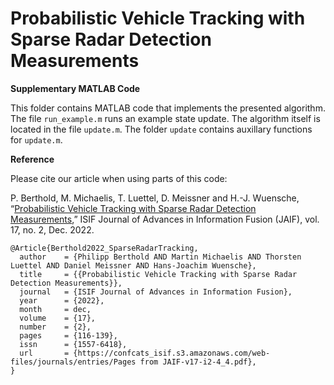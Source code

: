 # Probabilistic Vehicle Tracking with Sparse Radar Detection Measurements
**Supplementary MATLAB Code**

This folder contains MATLAB code that implements the presented algorithm.
The file `run_example.m` runs an example state update. The algorithm itself is located in the file `update.m`. The folder `update` contains auxillary functions for `update.m`.

**Reference**

Please cite our article when using parts of this code:

P. Berthold, M. Michaelis, T. Luettel, D. Meissner and H.-J. Wuensche, “[Probabilistic Vehicle Tracking with Sparse Radar Detection Measurements](https://confcats_isif.s3.amazonaws.com/web-files/journals/entries/Pages%20from%20JAIF-v17-i2-4_4.pdf),” ISIF Journal of Advances in Information Fusion (JAIF), vol. 17, no. 2, Dec. 2022.

```
@Article{Berthold2022_SparseRadarTracking,
  author    = {Philipp Berthold AND Martin Michaelis AND Thorsten Luettel AND Daniel Meissner AND Hans-Joachim Wuensche},
  title     = {{Probabilistic Vehicle Tracking with Sparse Radar Detection Measurements}},
  journal   = {ISIF Journal of Advances in Information Fusion},
  year      = {2022},
  month     = dec,
  volume    = {17},
  number    = {2},
  pages     = {116-139},
  issn      = {1557-6418},
  url       = {https://confcats_isif.s3.amazonaws.com/web-files/journals/entries/Pages from JAIF-v17-i2-4_4.pdf},
}
```
